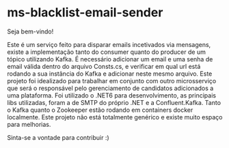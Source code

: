 # ms-blacklist-email-sender

Seja bem-vindo!

  Este é um serviço feito para disparar emails incetivados via mensagens, existe a implementação tanto do consumer quanto do producer de um tópico utilizando Kafka.
  É necessário adicionar um email e uma senha de email válida dentro do arquivo Consts.cs, e verificar em qual url está rodando a sua instância do Kafka e adicionar 
neste mesmo arquivo.
    Este projeto foi idealizado para trabalhar em conjunto com outro microsserviço que será o responsável pelo gerenciamento de candidatos adicionados a uma plataforma.
    Foi utilizado o .NET6 para desenvolvimento, as principais libs utilizadas, foram a de SMTP do próprio .NET e a Confluent.Kafka. Tanto o Kafka quanto o Zookeeper estão 
  rodando em containers docker localmente.
    Este projeto não está totalmente genérico e existe muito espaço para melhorias.
   
   Sinta-se a vontade para contribuir :)

